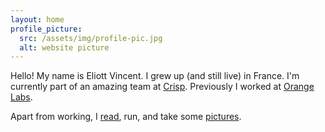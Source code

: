 ```yaml
---
layout: home
profile_picture:
  src: /assets/img/profile-pic.jpg
  alt: website picture
---
```


<p>
  Hello! My name is Eliott Vincent. I grew up (and still live) in France. I'm currently part of an amazing team at <a target="_blank" href="https://crisp.chat">Crisp</a>.
  Previously I worked at <a target="_blank" href="https://www.orange.com/en/Infographics/L-innovation-chez-Orange/Innovation-at-Orange">Orange Labs</a>.
</p>

<p>
  Apart from working, I <a target="_blank" href="https://docs.google.com/spreadsheets/d/1V1Q3mkyXENaJYUxkJkGah7HV2WaMw5o98MKm6kQIICM/edit?usp=sharing">read</a>, run, and take some <a target="_blank" href="https://eliottvincentphotography.com">pictures</a>.
</p>
